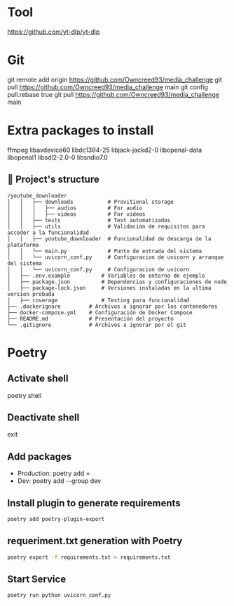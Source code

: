 

# Tool
https://github.com/yt-dlp/yt-dlp


# Git
git remote add origin https://github.com/Owncreed93/media_challenge
git pull https://github.com/Owncreed93/media_challenge main
git config pull.rebase true
git pull https://github.com/Owncreed93/media_challenge main

# Extra packages to install
ffmpeg libavdevice60 libdc1394-25 libjack-jackd2-0 libopenal-data libopenal1 libsdl2-2.0-0 libsndio7.0

## 📂 Project's structure
```
/youtube_downloader
│   │   ├── downloads           # Provitional storage
│   │   │   ├── audios          # For audio
│   │   │   ├── videos          # For videos
│   │   ├── tests               # Test automatizados
│   │   ├── utils               # Validación de requisitos para acceder a la funcionalidad
│   │   ├── youtube_downloader  # Funcionalidad de descarga de la plataforma
│   │   └── main.py             # Punto de entrada del sistema
│   │   └── uvicorn_conf.py     # Configuracion de uvicorn y arranque del sistema
│   │   └── uvicorn_conf.py     # Configuracion de uvicorn
│   ├── .env.example          # Variables de entorno de ejemplo
│   ├── package.json          # Dependencias y configuraciones de node
│   ├── package-lock.json     # Versiones instaladas en la ultima version probada
│   ├── coverage              # Testing para funcionalidad
├── .dockerignore         # Archivos a ignorar por los contenedores
├── docker-compose.yml    # Configuración de Docker Compose
├── README.md             # Presentación del proyecto
└── .gitignore            # Archivos a ignorar por el git
```

# Poetry
## Activate shell
poetry shell

## Deactivate shell
exit

## Add packages

- Production:
    poetry add <package>=<version>
- Dev:
    poetry add --group dev <package>

## Install plugin to generate requirements
```bash
poetry add poetry-plugin-export
```

## requeriment.txt generation with Poetry
```bash
poetry export -f requirements.txt > requirements.txt
```

## Start Service
```bash
poetry run python uvicorn_conf.py
```